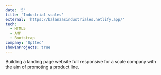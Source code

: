 ```yaml
---
date: '5'
title: 'Industrial scales'
external: 'https://balanzasindustriales.netlify.app/'
tech:
  - HTML5
  - AMP
  - Bootstrap
company: 'Upttec'
showInProjects: true
---
```


Building a landing page website full responsive for a scale company with the aim of promoting a product line.
